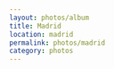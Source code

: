 ```yaml
---
layout: photos/album
title: Madrid
location: madrid
permalink: photos/madrid
category: photos
---
```

